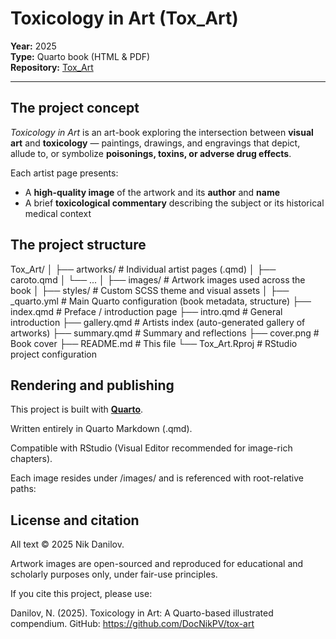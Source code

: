 Toxicology in Art (Tox_Art)
===========================

**Year:** 2025  
**Type:** Quarto book (HTML & PDF)  
**Repository:** [Tox_Art](https://github.com/DocNikPV/tox-art)

---

## The project concept

*Toxicology in Art* is an art-book exploring the intersection between **visual art** and **toxicology** — paintings, drawings, and engravings that depict, allude to, or symbolize **poisonings, toxins, or adverse drug effects**.

Each artist page presents:
- A **high-quality image** of the artwork and its **author** and **name**
- A brief **toxicological commentary** describing the subject or its historical medical context  

## The project structure

Tox_Art/
│
├── artworks/ # Individual artist pages (.qmd)
│ ├── caroto.qmd
│ └── ...
│
├── images/ # Artwork images used across the book
│
├── styles/ # Custom SCSS theme and visual assets
│
├── _quarto.yml # Main Quarto configuration (book metadata, structure)
├── index.qmd # Preface / introduction page
├── intro.qmd # General introduction
├── gallery.qmd # Artists index (auto-generated gallery of artworks)
├── summary.qmd # Summary and reflections
├── cover.png # Book cover
├── README.md # This file
└── Tox_Art.Rproj # RStudio project configuration

## Rendering and publishing

This project is built with **[Quarto](https://quarto.org/)**.

Written entirely in Quarto Markdown (.qmd).

Compatible with RStudio (Visual Editor recommended for image-rich chapters).

Each image resides under /images/ and is referenced with root-relative paths:

## License and citation

All text © 2025 Nik Danilov.

Artwork images are open-sourced and reproduced for educational and scholarly purposes only, under fair-use principles.

If you cite this project, please use:

Danilov, N. (2025). Toxicology in Art: A Quarto-based illustrated compendium. GitHub: https://github.com/DocNikPV/tox-art
